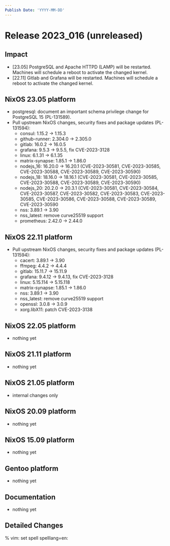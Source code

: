 ```yaml
---
Publish Date: 'YYYY-MM-DD'
---
```


# Release 2023_016 (unreleased)

## Impact

- \[23.05\] PostgreSQL and Apache HTTPD (LAMP) will be restarted. Machines
   will schedule a reboot to activate the changed kernel.
- \[22.11\] Gitlab and Grafana will be restarted. Machines will schedule a
   reboot to activate the changed kernel.

## NixOS 23.05 platform

- postgresql: document an important schema privilege change for PostgreSQL 15 (PL-131589).
- Pull upstream NixOS changes, security fixes and package updates (PL-131594):
  - consul: 1.15.2 -> 1.15.3
  - github-runner: 2.304.0 -> 2.305.0
  - gitlab: 16.0.2 -> 16.0.5
  - grafana: 9.5.3 -> 9.5.5, fix CVE-2023-3128
  - linux: 6.1.31 -> 6.1.35
  - matrix-synapse: 1.85.1 -> 1.86.0
  - nodejs_16: 16.20.0 -> 16.20.1
    (CVE-2023-30581, CVE-2023-30585, CVE-2023-30588, CVE-2023-30589, CVE-2023-30590)
  - nodejs_18: 18.16.0 -> 18.16.1
    (CVE-2023-30581, CVE-2023-30585, CVE-2023-30588, CVE-2023-30589, CVE-2023-30590)
  - nodejs_20: 20.2.0 -> 20.3.1
    (CVE-2023-30581, CVE-2023-30584, CVE-2023-30587, CVE-2023-30582, CVE-2023-30583, CVE-2023-30585, CVE-2023-30586, CVE-2023-30588, CVE-2023-30589, CVE-2023-30590
  - nss: 3.89.1 -> 3.90
  - nss_latest: remove curve25519 support
  - prometheus: 2.42.0 -> 2.44.0

## NixOS 22.11 platform

- Pull upstream NixOS changes, security fixes and package updates (PL-131594):
  - cacert: 3.89.1 -> 3.90
  - ffmpeg: 4.4.2 -> 4.4.4
  - gitlab: 15.11.7 -> 15.11.9
  - grafana: 9.4.12 -> 9.4.13, fix CVE-2023-3128
  - linux: 5.15.114 -> 5.15.118
  - matrix-synapse: 1.85.1 -> 1.86.0
  - nss: 3.89.1 -> 3.90
  - nss_latest: remove curve25519 support
  - openssl: 3.0.8 -> 3.0.9
  - xorg.libX11: patch CVE-2023-3138

## NixOS 22.05 platform

- nothing yet

## NixOS 21.11 platform

- nothing yet

## NixOS 21.05 platform

- internal changes only

## NixOS 20.09 platform

- nothing yet

## NixOS 15.09 platform

- nothing yet

## Gentoo platform

- nothing yet

## Documentation

- nothing yet

## Detailed Changes

% vim: set spell spelllang=en:
